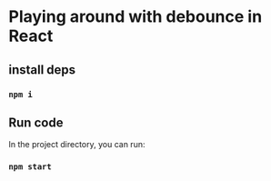 # Playing around with debounce in React


## install deps
### `npm i`

## Run code

In the project directory, you can run:

### `npm start`

